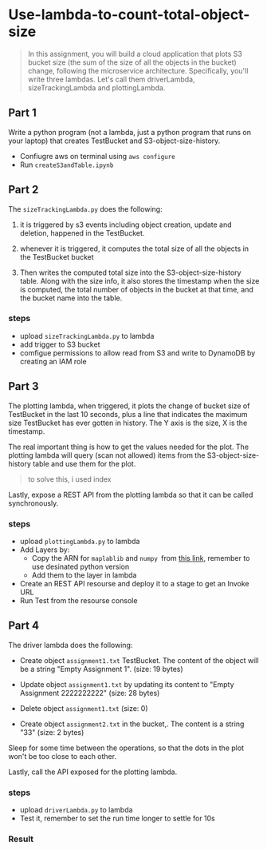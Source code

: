 # Use-lambda-to-count-total-object-size
> In this assignment, you will build a cloud application that plots S3 bucket size (the sum of the size of all the objects in the bucket)  change, following the microservice architecture. Specifically, you'll write three lambdas. Let's call them driverLambda, sizeTrackingLambda and plottingLambda. 

## Part 1

Write a python program (not a lambda, just a python program that runs on your laptop) that creates TestBucket and S3-object-size-history.

- Confiugre aws on terminal using
`aws configure`
- Run `createS3andTable.ipynb`

## Part 2

The `sizeTrackingLambda.py` does the following:

1. it is triggered by s3 events including object creation, update and deletion, happened in the TestBucket.

2. whenever it is triggered, it computes the total size of all the objects in the TestBucket bucket

3. Then writes the computed total size into the S3-object-size-history table. Along with the size info, it also stores the timestamp when the size is computed, the total number of objects in the bucket at that time, and the bucket name into the table.

### steps
- upload `sizeTrackingLambda.py` to lambda
- add trigger to S3 bucket
- comfigue permissions to allow read from S3 and write to DynamoDB by creating an IAM role

## Part 3
The plotting lambda, when triggered, it plots the change of bucket size of TestBucket in the last 10 seconds, plus a line that indicates the maximum size TestBucket has ever gotten in history. The Y axis is the size, X is the timestamp.

The real important thing is how to get the values needed for the plot. The plotting lambda will query (scan not allowed) items from the S3-object-size-history table and use them for the plot.
> to solve this, i used index

Lastly, expose a REST API from the plotting lambda so that it can be called synchronously.
### steps
- upload `plottingLambda.py` to lambda
- Add Layers by:
    - Copy the ARN for `maplablib` and `numpy `from [this link](https://github.com/keithrozario/Klayers/tree/master/deployments/python3.11), remember to use desinated python version
    - Add them to the layer in lambda
- Create an REST API resourse and deploy it to a stage to get an Invoke URL
- Run Test from the resourse console

## Part 4
The driver lambda does the following:

 -  Create object `assignment1.txt` TestBucket. The content of the object will be a string "Empty Assignment 1". (size: 19 bytes)

 -  Update object `assignment1.txt` by updating its content to "Empty Assignment 2222222222" (size: 28 bytes)

 -  Delete object `assignment1.txt` (size: 0)

 -  Create object `assignment2.txt` in the bucket,. The content is a string "33" (size: 2 bytes)

Sleep for some time between the operations, so that the dots in the plot won't be too close to each other.

Lastly, call the API exposed for the plotting lambda.
### steps
- upload `driverLambda.py` to lambda
- Test it, remember to set the run time longer to settle for 10s

### Result



